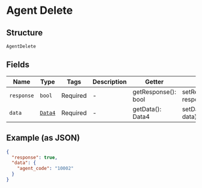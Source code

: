 
# Agent Delete

## Structure

`AgentDelete`

## Fields

| Name | Type | Tags | Description | Getter | Setter |
|  --- | --- | --- | --- | --- | --- |
| `response` | `bool` | Required | - | getResponse(): bool | setResponse(bool response): void |
| `data` | [`Data4`](../../doc/models/data-4.md) | Required | - | getData(): Data4 | setData(Data4 data): void |

## Example (as JSON)

```json
{
  "response": true,
  "data": {
    "agent_code": "10002"
  }
}
```

